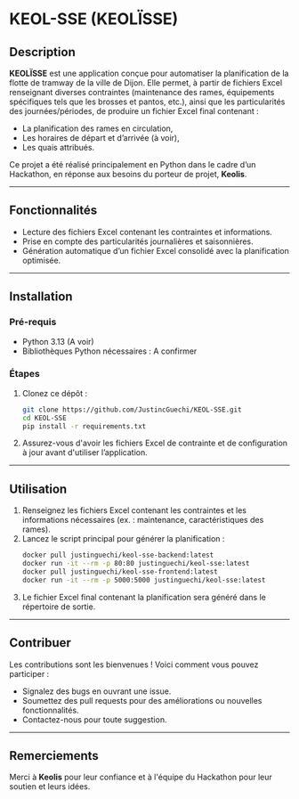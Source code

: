 # KEOL-SSE (KEOLÏSSE)

## Description
**KEOLÏSSE** est une application conçue pour automatiser la planification de la flotte de tramway de la ville de Dijon. Elle permet, à partir de fichiers Excel renseignant diverses contraintes (maintenance des rames, équipements spécifiques tels que les brosses et pantos, etc.), ainsi que les particularités des journées/périodes, de produire un fichier Excel final contenant : 
- La planification des rames en circulation,
- Les horaires de départ et d’arrivée (à voir),
- Les quais attribués.

Ce projet a été réalisé principalement en Python dans le cadre d’un Hackathon, en réponse aux besoins du porteur de projet, **Keolis**.

---

## Fonctionnalités
- Lecture des fichiers Excel contenant les contraintes et informations.
- Prise en compte des particularités journalières et saisonnières.
- Génération automatique d’un fichier Excel consolidé avec la planification optimisée.

---

## Installation
### Pré-requis
- Python 3.13 (A voir)
- Bibliothèques Python nécessaires :
  A confirmer

### Étapes
1. Clonez ce dépôt :
   ```bash
   git clone https://github.com/JustincGuechi/KEOL-SSE.git
   cd KEOL-SSE
   pip install -r requirements.txt
   ```
2. Assurez-vous d'avoir les fichiers Excel de contrainte et de configuration à jour avant d'utiliser l’application.

---

## Utilisation
1. Renseignez les fichiers Excel contenant les contraintes et les informations nécessaires (ex. : maintenance, caractéristiques des rames).
2. Lancez le script principal pour générer la planification :
   ```bash
   docker pull justinguechi/keol-sse-backend:latest
   docker run -it --rm -p 80:80 justinguechi/keol-sse:latest
   docker pull justinguechi/keol-sse-frontend:latest
   docker run -it --rm -p 5000:5000 justinguechi/keol-sse:latest
   ```
3. Le fichier Excel final contenant la planification sera généré dans le répertoire de sortie.

---

## Contribuer
Les contributions sont les bienvenues ! Voici comment vous pouvez participer :
- Signalez des bugs en ouvrant une issue.
- Soumettez des pull requests pour des améliorations ou nouvelles fonctionnalités.
- Contactez-nous pour toute suggestion.

---


## Remerciements
Merci à **Keolis** pour leur confiance et à l'équipe du Hackathon pour leur soutien et leurs idées.

